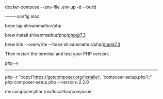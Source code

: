 docker-compose --env-file .env up -d --build


------config mac



brew tap shivammathur/php

brew install shivammathur/php/php@7.3

brew link --overwrite --force shivammathur/php/php@7.3

Then restart the terminal and test your PHP version:

php -v



------


php -r "copy('https://getcomposer.org/installer', 'composer-setup.php');"
php composer-setup.php --version=2.2.0

mv composer.phar /usr/local/bin/composer